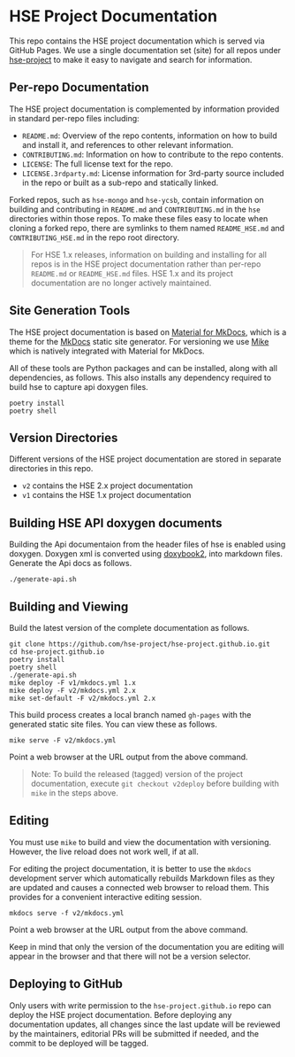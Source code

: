 # HSE Project Documentation

This repo contains the HSE project documentation which is served
via GitHub Pages.  We use a single documentation set (site) for all
repos under [hse-project](https://github.com/hse-project) to make it easy
to navigate and search for information.


## Per-repo Documentation

The HSE project documentation is complemented by information provided in
standard per-repo files including:

* `README.md`: Overview of the repo contents, information on how to
build and install it, and references to other relevant information.
* `CONTRIBUTING.md`: Information on how to contribute to the repo contents.
* `LICENSE`: The full license text for the repo.
* `LICENSE.3rdparty.md`: License information for 3rd-party source
included in the repo or built as a sub-repo and statically linked.

Forked repos, such as `hse-mongo` and `hse-ycsb`, contain information on
building and contributing in `README.md` and `CONTRIBUTING.md` in the
`hse` directories within those repos.  To make these files easy to locate
when cloning a forked repo, there are symlinks to them named `README_HSE.md`
and `CONTRIBUTING_HSE.md` in the repo root directory.

> For HSE 1.x releases, information on building and installing for all
> repos is in the HSE project documentation rather than per-repo
> `README.md` or `README_HSE.md` files.
> HSE 1.x and its project documentation are no longer actively maintained.


## Site Generation Tools

The HSE project documentation is based on
[Material for MkDocs](https://squidfunk.github.io/mkdocs-material/),
which is a theme for the [MkDocs](https://www.mkdocs.org/)
static site generator.
For versioning we use [Mike](https://github.com/jimporter/mike) which
is natively integrated with Material for MkDocs.

All of these tools are Python packages and can be installed, along with all
dependencies, as follows. This also installs any dependency required to build
hse to capture api doxygen files.

```shell
poetry install
poetry shell
```


## Version Directories

Different versions of the HSE project documentation are stored in separate
directories in this repo.

* `v2` contains the HSE 2.x project documentation
* `v1` contains the HSE 1.x project documentation


## Building HSE API doxygen documents

Building the Api documentaion from the header files of hse is enabled using doxygen.
Doxygen xml is converted using [doxybook2](https://github.com/matusnovak/doxybook2),
into markdown files. Generate the Api docs as follows.

```shell
./generate-api.sh
```

## Building and Viewing

Build the latest version of the complete documentation as follows.

```shell
git clone https://github.com/hse-project/hse-project.github.io.git
cd hse-project.github.io
poetry install
poetry shell
./generate-api.sh
mike deploy -F v1/mkdocs.yml 1.x
mike deploy -F v2/mkdocs.yml 2.x
mike set-default -F v2/mkdocs.yml 2.x
```

This build process creates a local branch named `gh-pages` with the
generated static site files.  You can view these as follows.

```shell
mike serve -F v2/mkdocs.yml
```

Point a web browser at the URL output from the above command.

> Note: To build the released (tagged) version of the project documentation,
> execute `git checkout v2deploy` before building with `mike` in the
> steps above.


## Editing

You must use `mike` to build and view the documentation with versioning.
However, the live reload does not work well, if at all.

For editing the project documentation, it is better to use the `mkdocs`
development server which automatically rebuilds Markdown files as they are
updated and causes a connected web browser to reload them.
This provides for a convenient interactive editing session.

```shell
mkdocs serve -f v2/mkdocs.yml
```

Point a web browser at the URL output from the above command.

Keep in mind that only the version of the documentation you are editing
will appear in the browser and that there will not be a version selector.


## Deploying to GitHub

Only users with write permission to the `hse-project.github.io` repo
can deploy the HSE project documentation.
Before deploying any documentation updates,
all changes since the last update will be reviewed by the maintainers,
editorial PRs will
be submitted if needed, and the commit to be deployed will be tagged.
